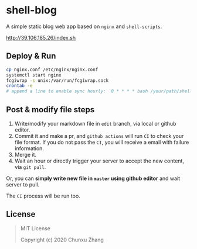 # shell-blog

A simple static blog web app based on `nginx` and `shell-scripts`.

<http://39.106.185.26/index.sh>


## Deploy & Run

```bash
cp nginx.conf /etc/nginx/nginx.conf
systemctl start nginx
fcgiwrap -s unix:/var/run/fcgiwrap.sock
crontab -e
# append a line to enable sync hourly: `0 * * * * bash /your/path/shell-blog/util/daemon.sh`
```

## Post & modify file steps

1. Write/modify your markdown file in `edit` branch, via local or github editor.
2. Commit it and make a pr, and `github actions` will run `CI` to check your file format.
    If you do not pass the `CI`, you will receive a email with failure information.
3. Merge it.
4. Wait an hour or directly trigger your server to accept the new content, via `git pull`.

Or, you can **simply write new file in `master` using github editor** and wait server to pull.

The `CI` process will be run too.


## License

> MIT License
>
> Copyright (c) 2020 Chunxu Zhang
